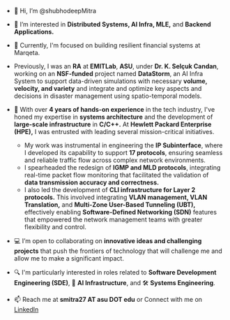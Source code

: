 -   👋 Hi, I’m @shubhodeepMitra
-   👀 I’m interested in **Distributed Systems, AI Infra, MLE,** and **Backend Applications.**

-   🌱 Currently, I'm focused on building resilient financial systems at Marqeta. 

-    Previously, I was an **RA** at **EMITLab**, **ASU**, under **Dr. K. Selçuk Candan**, working on an **NSF-funded** project named **DataStorm**, an AI Infra System to support data-driven simulations with necessary **volume, velocity, and variety** and integrate and optimize key aspects and decisions in disaster management using spatio-temporal models.

-   💼 With over **4 years of hands-on experience** in the tech industry, I've honed my expertise in **systems architecture** and the development of **large-scale infrastructure** in **C/C++.** At **Hewlett Packard Enterprise (HPE),** I was entrusted with leading several mission-critical initiatives.
    -   My work was instrumental in engineering the **IP Subinterface**, where I developed its capability to support **17 protocols**, ensuring seamless and reliable traffic flow across complex network environments.
    -   I spearheaded the redesign of **IGMP and MLD protocols**, integrating real-time packet flow monitoring that facilitated the validation of **data transmission accuracy and correctness.**
    -   I also led the development of **CLI infrastructure for Layer 2 protocols.** This involved integrating **VLAN management, VLAN Translation,** and **Multi-Zone User-Based Tunneling (UBT),** effectively enabling **Software-Defined Networking (SDN)** features that empowered the network management teams with greater flexibility and control.

-   💻 I’m open to collaborating on **innovative ideas and challenging projects** that push the frontiers of technology that will challenge me and allow me to make a significant impact.

-   🔍 I'm particularly interested in roles related to **Software Development Engineering (SDE)**, 🤖 **AI Infrastructure**, and 🛠️ **Systems Engineering**.

-   📫 Reach me at **smitra27 AT asu DOT edu** or Connect with me on [LinkedIn](https://linkedin.com/in/shubhodeep-mitra)


<!---
shubhodeepMitra/shubhodeepMitra is a ✨ special ✨ repository because its `README.md` (this file) appears on your GitHub profile.
You can click the Preview link to take a look at your changes.
--->
